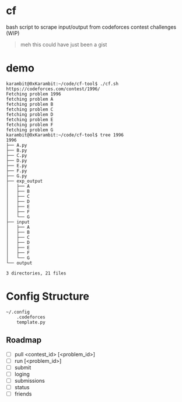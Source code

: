 
# cf

bash script to scrape input/output from codeforces contest challenges (WIP)
>meh this could have just been a gist

# demo

```console
karambit@0xKarambit:~/code/cf-tool$ ./cf.sh https://codeforces.com/contest/1996/
Fetching problem 1996
fetching problem A
fetching problem B
fetching problem C
fetching problem D
fetching problem E
fetching problem F
fetching problem G
karambit@0xKarambit:~/code/cf-tool$ tree 1996
1996
├── A.py
├── B.py
├── C.py
├── D.py
├── E.py
├── F.py
├── G.py
├── exp_output
│   ├── A
│   ├── B
│   ├── C
│   ├── D
│   ├── E
│   ├── F
│   └── G
├── input
│   ├── A
│   ├── B
│   ├── C
│   ├── D
│   ├── E
│   ├── F
│   └── G
└── output

3 directories, 21 files
```

# Config Structure

```
~/.config
    .codeforces
    template.py
```

## Roadmap

- [ ] pull <contest_id> \[<problem_id>\]
- [ ] run \[<problem_id>\]
- [ ] submit
- [ ] loging
- [ ] submissions
- [ ] status 
- [ ] friends
